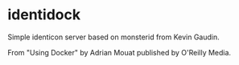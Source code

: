 identidock
==========

Simple identicon server based on monsterid from Kevin Gaudin.

From "Using Docker" by Adrian Mouat published by O'Reilly Media.